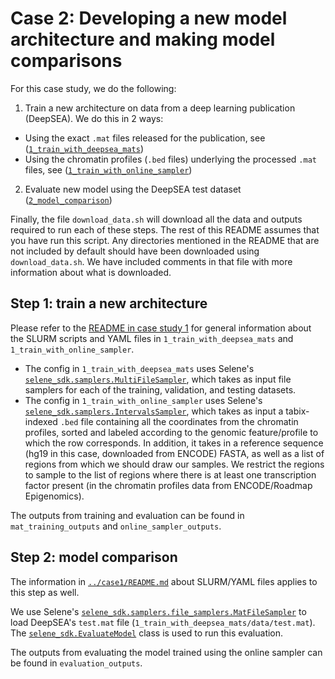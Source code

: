 # Case 2: Developing a new model architecture and making model comparisons

For this case study, we do the following:

1. Train a new architecture on data from a deep learning publication (DeepSEA). We do this in 2 ways:

- Using the exact `.mat` files released for the publication, see ([`1_train_with_deepsea_mats`](https://github.com/FunctionLab/selene/tree/master/manuscript/case2/1_train_with_deepsea_mats))
- Using the chromatin profiles (`.bed` files) underlying the processed `.mat` files, see ([`1_train_with_online_sampler`](https://github.com/FunctionLab/selene/tree/master/manuscript/case2/1_train_with_online_sampler))

2. Evaluate new model using the DeepSEA test dataset ([`2_model_comparison`](https://github.com/FunctionLab/selene/tree/master/manuscript/case2/2_model_comparison))

Finally, the file `download_data.sh` will download all the data and outputs required to run each of these steps.
The rest of this README assumes that you have run this script.
Any directories mentioned in the README that are not included by default should have been downloaded using `download_data.sh`.
We have included comments in that file with more information about what is downloaded. 

## Step 1: train a new architecture

Please refer to the [README in case study 1](https://github.com/FunctionLab/selene/tree/master/manuscript/case1/README.md) for general information about the SLURM scripts and YAML files in `1_train_with_deepsea_mats` and `1_train_with_online_sampler`. 

- The config in `1_train_with_deepsea_mats` uses Selene's [`selene_sdk.samplers.MultiFileSampler`](http://selene.flatironinstitute.org/samplers.html#multifilesampler), which takes as input file samplers for each of the training, validation, and testing datasets. 
- The config in `1_train_with_online_sampler` uses Selene's [`selene_sdk.samplers.IntervalsSampler`](http://selene.flatironinstitute.org/samplers.html#intervalssampler), which takes as input a tabix-indexed `.bed` file containing all the coordinates from the chromatin profiles, sorted and labeled according to the genomic feature/profile to which the row corresponds. In addition, it takes in a reference sequence (hg19 in this case, downloaded from ENCODE) FASTA, as well as a list of regions from which we should draw our samples. We restrict the regions to sample to the list of regions where there is at least one transcription factor present (in the chromatin profiles data from ENCODE/Roadmap Epigenomics).

The outputs from training and evaluation can be found in `mat_training_outputs` and `online_sampler_outputs`.

## Step 2: model comparison

The information in [`../case1/README.md`](https://github.com/FunctionLab/selene/tree/master/manuscript/case1/README.md) about SLURM/YAML files applies to this step as well. 

We use Selene's [`selene_sdk.samplers.file_samplers.MatFileSampler`](http://selene.flatironinstitute.org/samplers.file_samplers.html#matfilesampler) to load DeepSEA's `test.mat` file (`1_train_with_deepsea_mats/data/test.mat`). The [`selene_sdk.EvaluateModel`](http://selene.flatironinstitute.org/selene.html#evaluatemodel) class is used to run this evaluation.  

The outputs from evaluating the model trained using the online sampler can be found in `evaluation_outputs`. 
